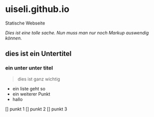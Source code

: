 # uiseli.github.io
Statische Webseite

*Dies ist eine tolle sache. Nun muss man nur noch Markup auswendig können.*

## dies ist ein Untertitel


### ein unter unter titel

> dies ist ganz wichtig

- ein liste geht so
- ein weiterer Punkt
- hallo

[] punkt 1
[] punkt 2
[] punkt 3
